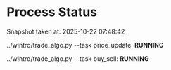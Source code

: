 # Process Status

Snapshot taken at: 2025-10-22 07:48:42

../wintrd/trade_algo.py --task price_update: **RUNNING**

../wintrd/trade_algo.py --task buy_sell: **RUNNING**

